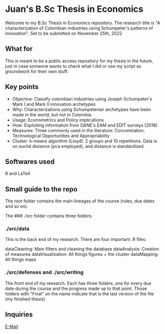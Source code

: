 # Juan's B.Sc Thesis in Economics

Welcome to my B.Sc Thesis in Economics repository. The research title is "A characterization of Colombian industries using Schumpeter's patterns of innovation". Set to be submitted on November 25th, 2022

## What for

This is meant to be a public access repository for my thesis in the future, just in case someone wants to check what I did or use my script as groundwork for their own stuff.

## Key points

- Objective: Classify colombian industries using Joseph Schumpeter's Mark I and Mark II innovation archetypes
- Why: Characterizations using Schumpeterian archetypes have been made in the world, but not in Colombia.
- Usage: Econometrics and Policy implications
- How: Exploiting information from DANE's EAM and EDIT surveys (2018)
- Measures: Three commonly used in the literature: Concentration, Technological Opportunities and Appropriability
- Cluster: k-means algorithm (Lloyd). 2 groups and 10 repetitions. Data is on euclid distance (pca employed), and distance is standardized.

## Softwares used

R and LaTeX

## Small guide to the repo

The root folder contains the main lineages of the course (rules, due dates and so on). 

The ### ./src folder contains three folders. 

### ./src/data

This is the back end of my research. There are four important .R files: 

dataCleaning: Main filters and cleaning the database
dataAnalysis: Creation of measures
dataVisualization: All things figures + the cluster
dataMapping: All things maps

### ./src/defenses and ./src/writing

The front end of my research. Each has three folders, one for every due date during the course and the progress made up to that point.
Those folders with "Final" on the name indicate that is the last version of the file (my finished thesis)


## Inquiries

[E-Mail](mailto:jtabordaj@uninorte.edu.co)
